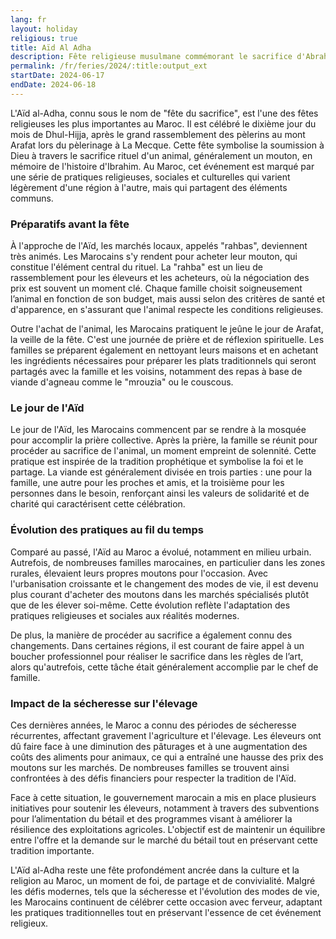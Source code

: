 ```yaml
---
lang: fr
layout: holiday
religious: true
title: Aïd Al Adha
description: Fête religieuse musulmane commémorant le sacrifice d'Abraham, célébrée à l'époque du pèlerinage annuel à la Mecque.
permalink: /fr/feries/2024/:title:output_ext
startDate: 2024-06-17
endDate: 2024-06-18
---
```

L'Aïd al-Adha, connu sous le nom de "fête du sacrifice", est l'une des fêtes religieuses les plus importantes au Maroc. Il est célébré le dixième jour du mois de Dhul-Hijja, après le grand rassemblement des pèlerins au mont Arafat lors du pèlerinage à La Mecque. Cette fête symbolise la soumission à Dieu à travers le sacrifice rituel d'un animal, généralement un mouton, en mémoire de l'histoire d'Ibrahim. Au Maroc, cet événement est marqué par une série de pratiques religieuses, sociales et culturelles qui varient légèrement d'une région à l'autre, mais qui partagent des éléments communs.

### Préparatifs avant la fête

À l'approche de l'Aïd, les marchés locaux, appelés "rahbas", deviennent très animés. Les Marocains s'y rendent pour acheter leur mouton, qui constitue l'élément central du rituel. La "rahba" est un lieu de rassemblement pour les éleveurs et les acheteurs, où la négociation des prix est souvent un moment clé. Chaque famille choisit soigneusement l’animal en fonction de son budget, mais aussi selon des critères de santé et d'apparence, en s'assurant que l'animal respecte les conditions religieuses.

Outre l'achat de l'animal, les Marocains pratiquent le jeûne le jour de Arafat, la veille de la fête. C'est une journée de prière et de réflexion spirituelle. Les familles se préparent également en nettoyant leurs maisons et en achetant les ingrédients nécessaires pour préparer les plats traditionnels qui seront partagés avec la famille et les voisins, notamment des repas à base de viande d'agneau comme le "mrouzia" ou le couscous.

### Le jour de l'Aïd

Le jour de l'Aïd, les Marocains commencent par se rendre à la mosquée pour accomplir la prière collective. Après la prière, la famille se réunit pour procéder au sacrifice de l'animal, un moment empreint de solennité. Cette pratique est inspirée de la tradition prophétique et symbolise la foi et le partage. La viande est généralement divisée en trois parties : une pour la famille, une autre pour les proches et amis, et la troisième pour les personnes dans le besoin, renforçant ainsi les valeurs de solidarité et de charité qui caractérisent cette célébration.

### Évolution des pratiques au fil du temps

Comparé au passé, l'Aïd au Maroc a évolué, notamment en milieu urbain. Autrefois, de nombreuses familles marocaines, en particulier dans les zones rurales, élevaient leurs propres moutons pour l'occasion. Avec l'urbanisation croissante et le changement des modes de vie, il est devenu plus courant d'acheter des moutons dans les marchés spécialisés plutôt que de les élever soi-même. Cette évolution reflète l'adaptation des pratiques religieuses et sociales aux réalités modernes.

De plus, la manière de procéder au sacrifice a également connu des changements. Dans certaines régions, il est courant de faire appel à un boucher professionnel pour réaliser le sacrifice dans les règles de l’art, alors qu'autrefois, cette tâche était généralement accomplie par le chef de famille.

### Impact de la sécheresse sur l'élevage

Ces dernières années, le Maroc a connu des périodes de sécheresse récurrentes, affectant gravement l'agriculture et l'élevage. Les éleveurs ont dû faire face à une diminution des pâturages et à une augmentation des coûts des aliments pour animaux, ce qui a entraîné une hausse des prix des moutons sur les marchés. De nombreuses familles se trouvent ainsi confrontées à des défis financiers pour respecter la tradition de l'Aïd.

Face à cette situation, le gouvernement marocain a mis en place plusieurs initiatives pour soutenir les éleveurs, notamment à travers des subventions pour l’alimentation du bétail et des programmes visant à améliorer la résilience des exploitations agricoles. L'objectif est de maintenir un équilibre entre l'offre et la demande sur le marché du bétail tout en préservant cette tradition importante.

L'Aïd al-Adha reste une fête profondément ancrée dans la culture et la religion au Maroc, un moment de foi, de partage et de convivialité. Malgré les défis modernes, tels que la sécheresse et l'évolution des modes de vie, les Marocains continuent de célébrer cette occasion avec ferveur, adaptant les pratiques traditionnelles tout en préservant l'essence de cet événement religieux.